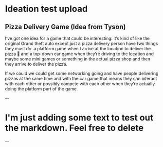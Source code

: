 Ideation test upload
==

Pizza Delivery Game (Idea from Tyson)
--

I’ve got one idea for a game that could be interesting: it’s kind of like the original Grand theft auto except just a pizza delivery person have two things they must do: a platform game when I arrive at the location to deliver the pizza :pizza: and a top-down car game when they’re driving to the location and maybe some mini games or something in the actual pizza shop and then they arrive to deliver the pizza.

If we could we could get some networking going and have people delivering pizzas at the same time and with the car game that means they can interact with each other or possibly compete with each other when they’re actually doing the platform part of the game.

--

# I'm just adding some text to test out the markdown. Feel free to delete
--
